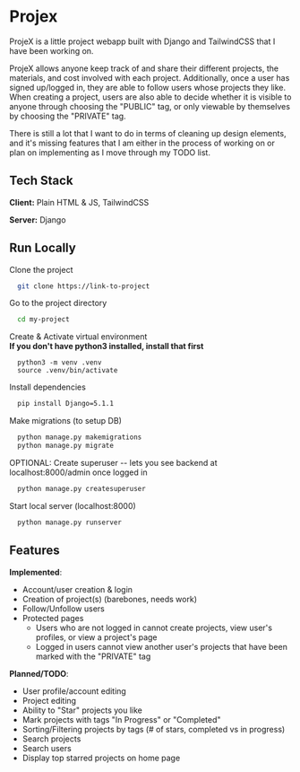 
# Projex

ProjeX is a little project webapp built with Django and TailwindCSS that I have been working on.

ProjeX allows anyone keep track of and share their different projects, the materials, and cost involved with each project. Additionally, once a user has signed up/logged in, they are able to follow users whose projects they like. When creating a project, users are also able to decide whether it is visible to anyone through choosing the "PUBLIC" tag, or only viewable by themselves by choosing the "PRIVATE" tag.

There is still a lot that I want to do in terms of cleaning up design elements, and it's missing features that I am either in the process of working on or plan on implementing as I move through my TODO list.


## Tech Stack

**Client:** Plain HTML & JS, TailwindCSS

**Server:** Django


## Run Locally

Clone the project

```bash
  git clone https://link-to-project
```

Go to the project directory

```bash
  cd my-project
```


Create & Activate virtual environment \
**If you don't have python3 installed, install that first**
```
  python3 -m venv .venv
  source .venv/bin/activate
```

Install dependencies
```bash
  pip install Django=5.1.1
```

Make migrations (to setup DB)
```bash
  python manage.py makemigrations
  python manage.py migrate
```

OPTIONAL: Create superuser -- lets you see backend at localhost:8000/admin once logged in
```bash
  python manage.py createsuperuser
```

Start local server (localhost:8000)
```bash
  python manage.py runserver
```
## Features

**Implemented**:
- Account/user creation & login
- Creation of project(s) (barebones, needs work)
- Follow/Unfollow users
- Protected pages 
    - Users who are not logged in cannot create projects, view user's profiles, or view a project's page
    - Logged in users cannot view another user's projects that have been marked with the "PRIVATE" tag


**Planned/TODO**:
- User profile/account editing
- Project editing
- Ability to "Star" projects you like 
- Mark projects with tags "In Progress" or "Completed"
- Sorting/Filtering projects by tags (# of stars, completed vs in progress)
- Search projects
- Search users
- Display top starred projects on home page
